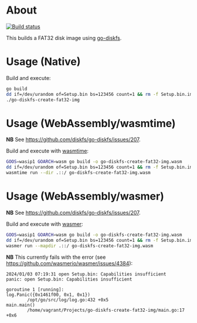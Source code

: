 # About

[![Build status](https://github.com/rgl/go-diskfs-create-fat32-img/workflows/Build/badge.svg)](https://github.com/rgl/go-diskfs-create-fat32-img/actions?query=workflow%3ABuild)

This builds a FAT32 disk image using [go-diskfs](https://github.com/diskfs/go-diskfs).

# Usage (Native)

Build and execute:

```bash
go build
dd if=/dev/urandom of=Setup.bin bs=123456 count=1 && rm -f Setup.bin.img
./go-diskfs-create-fat32-img
```

# Usage (WebAssembly/wasmtime)

**NB** See https://github.com/diskfs/go-diskfs/issues/207.

Build and execute with [wasmtime](https://github.com/bytecodealliance/wasmtime):

```bash
GOOS=wasip1 GOARCH=wasm go build -o go-diskfs-create-fat32-img.wasm
dd if=/dev/urandom of=Setup.bin bs=123456 count=1 && rm -f Setup.bin.img
wasmtime run --dir .::/ go-diskfs-create-fat32-img.wasm
```

# Usage (WebAssembly/wasmer)

**NB** See https://github.com/diskfs/go-diskfs/issues/207.

Build and execute with [wasmer](https://github.com/wasmerio/wasmer):

```bash
GOOS=wasip1 GOARCH=wasm go build -o go-diskfs-create-fat32-img.wasm
dd if=/dev/urandom of=Setup.bin bs=123456 count=1 && rm -f Setup.bin.img
wasmer run --mapdir .::/ go-diskfs-create-fat32-img.wasm
```

**NB** This currently fails with the error (see https://github.com/wasmerio/wasmer/issues/4384):

```
2024/01/03 07:19:31 open Setup.bin: Capabilities insufficient
panic: open Setup.bin: Capabilities insufficient

goroutine 1 [running]:
log.Panic({0x1461f00, 0x1, 0x1})
        /opt/go/src/log/log.go:432 +0x5
main.main()
        /home/vagrant/Projects/go-diskfs-create-fat32-img/main.go:17 +0x6
```
